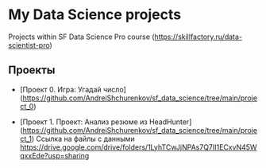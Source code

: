 # My Data Science projects
Projects within SF Data Science Pro course (https://skillfactory.ru/data-scientist-pro)

## Проекты

* [Проект 0. Игра: Угадай число]  (https://github.com/AndreiShchurenkov/sf_data_science/tree/main/project_0)

* [Проект 1. Проект: Анализ резюме из HeadHunter]  (https://github.com/AndreiShchurenkov/sf_data_science/tree/main/project_1) 
Ссылка на файлы с данными https://drive.google.com/drive/folders/1LyhTCwJjNPAs7Q7II1ECxvN45WqxxEde?usp=sharing